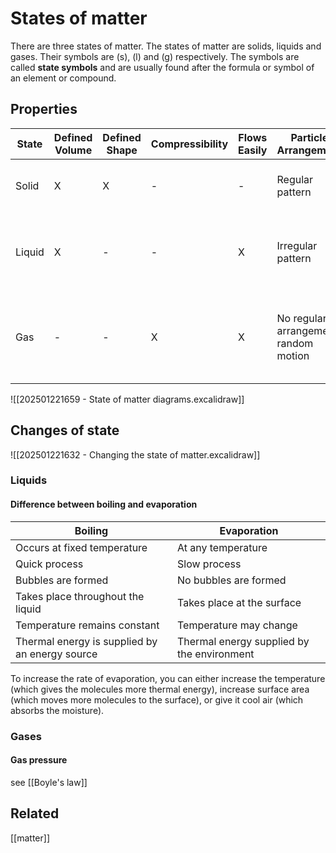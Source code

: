 # States of matter
There are three states of matter. The states of matter are solids, liquids and gases. Their symbols are (s), (l) and (g) respectively. The symbols are called **state symbols** and are usually found after the formula or symbol of an element or compound.
## Properties
| State      | Defined Volume | Defined Shape | Compressibility | Flows Easily | Particle Arrangement                  | Force of Attraction                                  | Motion of particles                                 |
|------------|----------------|---------------|-----------------|--------------|---------------------------------------|------------------------------------------------------|-----------------------------------------------------|
| Solid      | X              | X             | -               | -            | Regular pattern                       | Strong                                               | Vibrates around fixed positions                     |
| Liquid     | X              | -             | -               | X            | Irregular pattern                     | Weak                                                 | Moves around each other in a random motion          |
| Gas        | -              | -             | X               | X            | No regular arrangement; random motion | Very weak, particles far apart ― see [[Boyle's law]] | Moves faster and randomly ― see [[Brownian motion]] |
![[202501221659 - State of matter diagrams.excalidraw]]
## Changes of state
![[202501221632 - Changing the state of matter.excalidraw]]
### Liquids
#### Difference between boiling and evaporation
| Boiling                                        | Evaporation                                |
|------------------------------------------------|--------------------------------------------|
| Occurs at fixed temperature                    | At any temperature                         |
| Quick process                                  | Slow process                               |
| Bubbles are formed                             | No bubbles are formed                      |
| Takes place throughout the liquid              | Takes place at the surface                 |
| Temperature remains constant                   | Temperature may change                     |
| Thermal energy is supplied by an energy source | Thermal energy supplied by the environment |

To increase the rate of evaporation, you can either increase the temperature (which gives the molecules more thermal energy), increase surface area (which moves more molecules to the surface), or give it cool air (which absorbs the moisture).
### Gases
#### Gas pressure
see [[Boyle's law]]
## Related
[[matter]]